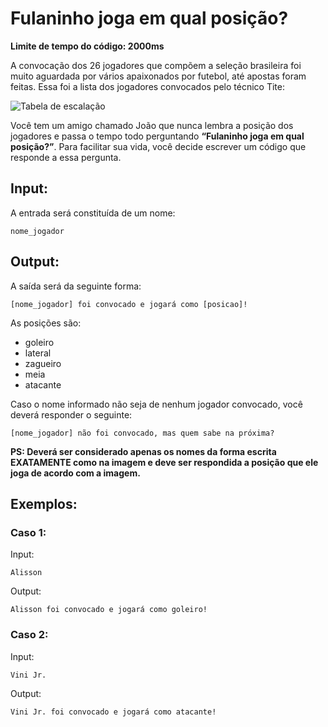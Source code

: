 # Fulaninho joga em qual posição?

**Limite de tempo do código: 2000ms**

A convocação dos 26 jogadores que compõem a seleção brasileira foi muito aguardada por vários apaixonados por futebol, até apostas foram feitas. Essa foi a lista dos jogadores convocados pelo técnico Tite:

![Tabela de escalação](https://cdn6.campograndenews.com.br/uploads/noticias/2022/11/07/ea941c97b7eaecb0b9972a50877ae08282306056.jpg)

Você tem um amigo chamado João que nunca lembra a posição dos jogadores e passa o tempo todo perguntando **“Fulaninho joga em qual posição?”**. Para facilitar sua vida, você decide escrever um código que responde a essa pergunta.

## Input:

A entrada será constituída de um nome:

```
nome_jogador
```


## Output:

A saída será da seguinte forma:

```
[nome_jogador] foi convocado e jogará como [posicao]!
```

As posições são:

- goleiro
- lateral
- zagueiro
- meia
- atacante

Caso o nome informado não seja de nenhum jogador convocado, você deverá responder o seguinte:

```
[nome_jogador] não foi convocado, mas quem sabe na próxima?
```

**PS: Deverá ser considerado apenas os nomes da forma escrita EXATAMENTE como na imagem e deve ser respondida a posição que ele joga de acordo com a imagem.**

## Exemplos:

### Caso 1:

Input:
```
Alisson
```

Output:
```
Alisson foi convocado e jogará como goleiro!
```

### Caso 2:

Input:
```
Vini Jr.
```

Output:
```
Vini Jr. foi convocado e jogará como atacante!
```